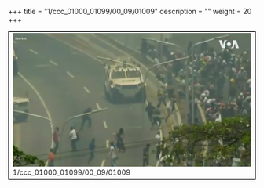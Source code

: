 +++
title = "1/ccc_01000_01099/00_09/01009"
description = ""
weight = 20
+++

<table style="border:2px solid black;max-width:800px;max-height:800px;" 
><tr><td>
<img class="center-fit-jpg"
src="/jpg_/aaa_20190430_NxaOmWaI8sI_01008.jpg">
1/ccc_01000_01099/00_09/01009
</img></td></tr></table>
